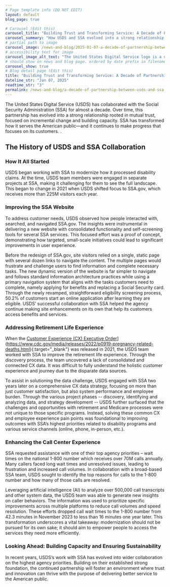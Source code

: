 ```yaml
---
# Page template info (DO NOT EDIT)
layout: default
blog_page: true

# Carousel (Edit this)
carousel_title: "Building Trust and Transforming Service: A Decade of Partnership Between USDS and SSA"
carousel_summary: "How USDS and SSA evolved into a strong relationship rooted in mutual trust, focused on incremental change and building capacity."
# partial path to image
carousel_image: /news-and-blog/2025-01-07-a-decade-of-partnership-between-usds-and-ssa/usds-and-ssa.jpg
# accessibility text for image
carousel_image_alt_text: "The United States Digital Service logo is a navy shield shape with yellow wings, two vertical stripes and three stars. To the right is the Social Security logo that is a navy eagle, navy striped sheild and 'USA' written in red."
# should show on news and blog page. ordered by date prefix in filename
carousel_show: true
# Blog detail page (Edit this)
title: "Building Trust and Transforming Service: A Decade of Partnership Between USDS and SSA"
dateline_str: "Jan 07, 2025"
readtime_str: "3"
permalink: /news-and-blog/a-decade-of-partnership-between-usds-and-ssa
---
```


The United States Digital Service (USDS) has collaborated with the Social Security Administration (SSA) for almost a decade. Over time, this partnership has evolved into a strong relationship rooted in mutual trust, focused on incremental change and building capacity. SSA has transformed how it serves the American public—and it continues to make progress that focuses on its customers. . 

## The History of USDS and SSA Collaboration 

### How It All Started

USDS began working with SSA to modernize how it processed disability claims. At the time, USDS team members were engaged in separate projects at SSA, making it challenging for them to see the full landscape. This began to change in 2021 when USDS shifted focus to SSA.gov, which receives more than 225M visitors each year. 

### Improving the SSA Website

To address customer needs, USDS observed how people interacted with, searched, and navigated SSA.gov. The insights were instrumental in delivering a new website with consolidated functionality and self-screening tools for several SSA services. This focused effort was a proof of concept, demonstrating how targeted, small-scale initiatives could lead to significant improvements in user experience. 

Before the redesign of SSA.gov, site visitors relied on a single, static page with several dozen links to navigate the content. The multiple pages would frustrate and challenge users to find information and complete necessary tasks. The new dynamic version of the website is far simpler to navigate and follows standard information architecture practices while using a primary navigation system that aligns with the tasks customers need to complete, namely applying for benefits and replacing a Social Security card. Through the newly revamped, straightforward eligibility screening process, 50.2% of customers start an online application after learning they are eligible. USDS’ successful collaboration with SSA helped the agency continue making site enhancements on its own that help its customers access benefits and services.

### Addressing Retirement Life Experience

When the [Customer Experience (CX) Executive Order](https://www.whitehouse.gov/briefing-room/presidential-actions/2021/12/13/executive-order-on-transforming-federal-customer-experience-and-service-delivery-to-rebuild-trust-in-government/)](https://www.cdc.gov/media/releases/2022/p0919-pregnancy-related-deaths.html){:target="_blank"}  was released in 2021, the USDS team worked with SSA to improve the retirement life experience. Through the discovery process, the team uncovered a lack of consolidated and connected CX data. It was difficult to fully understand the holistic customer experience and journey due to the disparate data sources. 

To assist in solutioning the data challenge, USDS engaged with SSA two years later on a comprehensive CX data strategy, focusing on more than just customer satisfaction, but also system performance and employee burden. Through the various project phases -- discovery, identifying and analyzing data, and strategy development -- USDS further surfaced that the challenges and opportunities with retirement and Medicare processes were not unique to those specific programs. Instead, solving these common CX and employee experience pain points was foundational to improving outcomes with SSA’s highest priorities related to disability programs and various service channels (online, phone, in-person, etc.).

### Enhancing the Call Center Experience

SSA requested assistance with one of their top agency priorities – wait times on the national 1-800 number which receives over 70M calls annually. Many callers faced long wait times and unresolved issues, leading to frustration and increased call volumes. In collaboration with a broad-based SSA team, USDS sought to identify the top reasons for calls to the 1-800 number and how many of those calls are resolved. 

Leveraging artificial intelligence (AI) to analyze over 500,000 call transcripts and other system data, the USDS team was able to generate new insights on caller behaviors. The information was used to prioritize specific improvements across multiple platforms to reduce call volumes and speed resolution. These efforts dropped call wait times to the 1-800 number from 42.3 minutes in November 2023 to less than 16 minutes one year later. This transformation underscores a vital takeaway: modernization should not be pursued for its own sake; it should aim to empower people to access the services they need more efficiently.

### Looking Ahead: Building Capacity and Ensuring Sustainability

In recent years, USDS’s work with SSA has evolved into wider collaboration on the highest agency priorities. Building on their established strong foundation, the continued partnership will foster an environment where trust and innovation can thrive with the purpose of delivering better service to the American public. 
